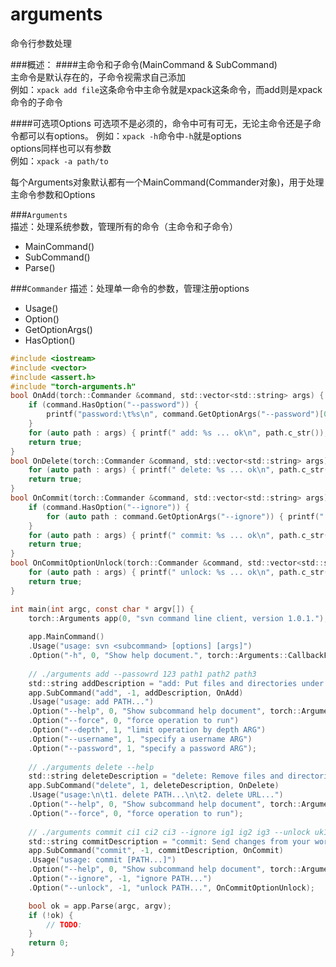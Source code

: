 # arguments
命令行参数处理   

###概述：
####主命令和子命令(MainCommand & SubCommand)   
主命令是默认存在的，子命令视需求自己添加   
例如：`xpack add file`这条命令中主命令就是xpack这条命令，而add则是xpack命令的子命令   

####可选项Options
可选项不是必须的，命令中可有可无，无论主命令还是子命令都可以有options。
例如：`xpack -h`命令中`-h`就是options    
options同样也可以有参数       
例如：`xpack -a path/to`

每个Arguments对象默认都有一个MainCommand(Commander对象)，用于处理主命令参数和Options  

###`Arguments`  
描述：处理系统参数，管理所有的命令（主命令和子命令）   
- MainCommand()   
- SubCommand()   
- Parse()  


###`Commander`
描述：处理单一命令的参数，管理注册options
- Usage()   
- Option()    
- GetOptionArgs()   
- HasOption()  

```c
#include <iostream>
#include <vector>
#include <assert.h>
#include "torch-arguments.h"
bool OnAdd(torch::Commander &command, std::vector<std::string> args) {
    if (command.HasOption("--password")) {
        printf("password:\t%s\n", command.GetOptionArgs("--password")[0].c_str());
    }
    for (auto path : args) { printf(" add: %s ... ok\n", path.c_str()); }
    return true;
}
bool OnDelete(torch::Commander &command, std::vector<std::string> args) {
    for (auto path : args) { printf(" delete: %s ... ok\n", path.c_str()); }
    return true;
}
bool OnCommit(torch::Commander &command, std::vector<std::string> args) {
    if (command.HasOption("--ignore")) {
        for (auto path : command.GetOptionArgs("--ignore")) { printf(" ignore: %s ... ok\n", path.c_str()); }
    }
    for (auto path : args) { printf(" commit: %s ... ok\n", path.c_str()); }
    return true;
}
bool OnCommitOptionUnlock(torch::Commander &command, std::vector<std::string> args) {
    for (auto path : args) { printf(" unlock: %s ... ok\n", path.c_str()); }
    return true;
}

int main(int argc, const char * argv[]) {
    torch::Arguments app(0, "svn command line client, version 1.0.1.");
    
    app.MainCommand()
    .Usage("usage: svn <subcommand> [options] [args]")
    .Option("-h", 0, "Show help document.", torch::Arguments::CallbackFail);
    
    // ./arguments add --passowrd 123 path1 path2 path3
    std::string addDescription = "add: Put files and directories under version control.";
    app.SubCommand("add", -1, addDescription, OnAdd)
    .Usage("usage: add PATH...")
    .Option("--help", 0, "Show subcommand help document", torch::Arguments::CallbackFail)
    .Option("--force", 0, "force operation to run")
    .Option("--depth", 1, "limit operation by depth ARG")
    .Option("--username", 1, "specify a username ARG")
    .Option("--password", 1, "specify a password ARG");
    
    // ./arguments delete --help
    std::string deleteDescription = "delete: Remove files and directories from version control.";
    app.SubCommand("delete", 1, deleteDescription, OnDelete)
    .Usage("usage:\n\t1. delete PATH...\n\t2. delete URL...")
    .Option("--help", 0, "Show subcommand help document", torch::Arguments::CallbackFail)
    .Option("--force", 0, "force operation to run");
    
    // ./arguments commit ci1 ci2 ci3 --ignore ig1 ig2 ig3 --unlock uk1 uk2 uk3
    std::string commitDescription = "commit: Send changes from your working copy to the repository.";
    app.SubCommand("commit", -1, commitDescription, OnCommit)
    .Usage("usage: commit [PATH...]")
    .Option("--help", 0, "Show subcommand help document", torch::Arguments::CallbackFail)
    .Option("--ignore", -1, "ignore PATH...")
    .Option("--unlock", -1, "unlock PATH...", OnCommitOptionUnlock);

    bool ok = app.Parse(argc, argv);
    if (!ok) {
        // TODO:
    }
    return 0;
}
```


